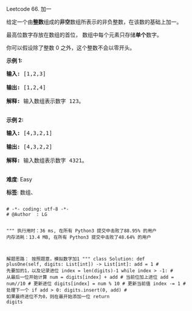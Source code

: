 Leetcode 66. 加一
<p>给定一个由<strong>整数</strong>组成的<strong>非空</strong>数组所表示的非负整数，在该数的基础上加一。</p>


<p>最高位数字存放在数组的首位， 数组中每个元素只存储<strong>单个</strong>数字。</p>



<p>你可以假设除了整数 0 之外，这个整数不会以零开头。</p>



<p><strong>示例&nbsp;1:</strong></p>



<pre><strong>输入:</strong> [1,2,3]

<strong>输出:</strong> [1,2,4]

<strong>解释:</strong> 输入数组表示数字 123。

</pre>



<p><strong>示例&nbsp;2:</strong></p>



<pre><strong>输入:</strong> [4,3,2,1]

<strong>输出:</strong> [4,3,2,2]

<strong>解释:</strong> 输入数组表示数字 4321。

</pre>





 **难度**: Easy



 **标签**: 数组、 





<div class="hcb_wrap">
<pre class="prism undefined-numbers lang-python" data-lang="Python"><code>
# -*- coding: utf-8 -*-
# @Author  : LG

"""
执行用时：36 ms, 在所有 Python3 提交中击败了88.95% 的用户
内存消耗：13.4 MB, 在所有 Python3 提交中击败了48.64% 的用户

解题思路：
    按照题意，模拟数字加1
"""
class Solution:
    def plusOne(self, digits: List[int]) -> List[int]:
        add = 1 # 先要加的1，以及记录进位
        index = len(digits)-1
        while index > -1:   # 从最后一位开始计算
            num = digits[index] + add   # 当前位加上进位
            add = num//10       # 更新进位
            digits[index] = num % 10    # 更新当前值
            index -= 1  # 处理下一个
        if add > 0:
            digits.insert(0, add)   # 如果最终进位不为0，则在最开始添加一位
        return digits</code></pre></div>
